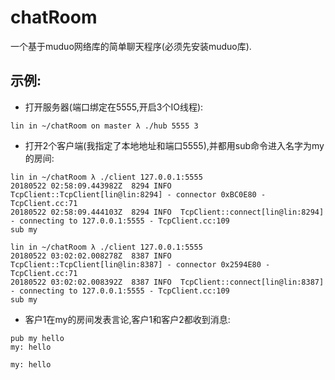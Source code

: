# chatRoom
一个基于muduo网络库的简单聊天程序(必须先安装muduo库).
## 示例:
- 打开服务器(端口绑定在5555,开启3个IO线程):    
```
lin in ~/chatRoom on master λ ./hub 5555 3  
```
- 打开2个客户端(我指定了本地地址和端口5555),并都用sub命令进入名字为my的房间: 
```
lin in ~/chatRoom λ ./client 127.0.0.1:5555
20180522 02:58:09.443982Z  8294 INFO  TcpClient::TcpClient[lin@lin:8294] - connector 0xBC0E80 - TcpClient.cc:71
20180522 02:58:09.444103Z  8294 INFO  TcpClient::connect[lin@lin:8294] - connecting to 127.0.0.1:5555 - TcpClient.cc:109
sub my
```

```
lin in ~/chatRoom λ ./client 127.0.0.1:5555
20180522 03:02:02.008278Z  8387 INFO  TcpClient::TcpClient[lin@lin:8387] - connector 0x2594E80 - TcpClient.cc:71
20180522 03:02:02.008392Z  8387 INFO  TcpClient::connect[lin@lin:8387] - connecting to 127.0.0.1:5555 - TcpClient.cc:109
sub my
```
- 客户1在my的房间发表言论,客户1和客户2都收到消息:
```
pub my hello
my: hello
```

```
my: hello
```


